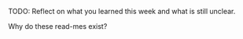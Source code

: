 TODO: Reflect on what you learned this week and what is still unclear.

Why do these read-mes exist?